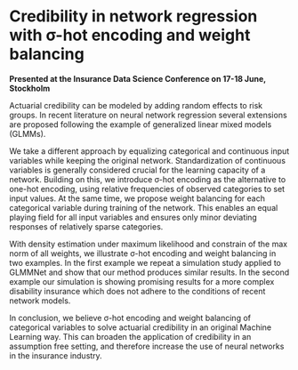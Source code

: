 # Credibility in network regression with σ-hot encoding and weight balancing

**Presented at the Insurance Data Science Conference on 17-18 June, Stockholm**

Actuarial credibility can be modeled by adding random effects to risk groups. In recent literature on neural network regression several extensions are proposed following the example of generalized linear mixed models (GLMMs).

We take a different approach by equalizing categorical and continuous input variables while keeping the original network. Standardization of continuous variables is generally considered crucial for the learning capacity of a network. Building on this, we introduce σ-hot encoding as the alternative to one-hot encoding, using relative frequencies of observed categories to set input values. At the same time, we propose weight balancing for each categorical variable during training of the network. This enables an equal playing field for all input variables and ensures only minor deviating responses of relatively sparse categories.

With density estimation under maximum likelihood and constrain of the max norm of all weights, we illustrate σ-hot encoding and weight balancing in two examples. In the first example we repeat a simulation study applied to GLMMNet and show that our method produces similar results. In the second example our simulation is showing promising results for a more complex disability insurance which does not adhere to the conditions of recent network models.

In conclusion, we believe σ-hot encoding and weight balancing of categorical variables to solve actuarial credibility in an original Machine Learning way. This can broaden the application of credibility in an assumption free setting, and therefore increase the use of neural networks in the insurance industry.

